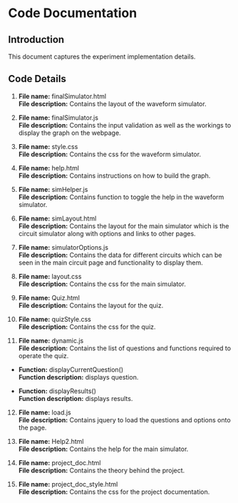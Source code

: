# Code Documentation

## Introduction

This document captures the experiment implementation details.

## Code Details 

1. **File name:** finalSimulator.html     
   **File description:** Contains the layout of the waveform simulator.  

2. **File name:** finalSimulator.js   
   **File description:** Contains the input validation as well as the workings to display the graph on the webpage.

3. **File name:** style.css      
   **File description:** Contains the css for the waveform simulator.

4. **File name:** help.html      
   **File description:** Contains instructions on how to build the graph.

5. **File name:** simHelper.js      
   **File description:** Contains function to toggle the help in the waveform simulator.
 
6. **File name:** simLayout.html    
   **File description:** Contains the layout for the main simulator which is the circuit simulator along with options and links to other pages.

7. **File name:** simulatorOptions.js      
   **File description:** Contains the data for different circuits which can be seen in the main circuit page and functionality to display them.

8. **File name:** layout.css      
   **File description:** Contains the css for the main simulator.

9. **File name:** Quiz.html      
   **File description:** Contains the layout for the quiz.

10. **File name:** quizStyle.css      
   **File description:** Contains the css for the quiz.

11. **File name:** dynamic.js      
   **File description:** Contains the list of questions and functions required to operate the quiz.

  * **Function:** displayCurrentQuestion()   
	**Function description:**  displays question.

  * **Function:** displayResults()     
	**Function description:**  displays results.

12. **File name:** load.js      
   **File description:** Contains jquery to load the questions and options onto the page.

13. **File name:** Help2.html      
   **File description:** Contains the help for the main simulator.

14. **File name:** project_doc.html      
   **File description:** Contains the theory behind the project.

15. **File name:** project_doc_style.html      
   **File description:** Contains the css for the project documentation.

 


